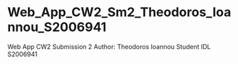 # Web_App_CW2_Sm2_Theodoros_Ioannou_S2006941
Web App CW2 Submission 2
Author: Theodoros Ioannou
Student IDL S2006941
